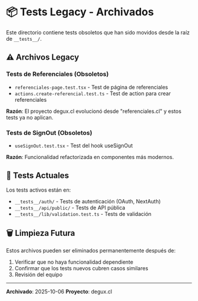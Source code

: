 # 📦 Tests Legacy - Archivados

Este directorio contiene tests obsoletos que han sido movidos desde la raíz de `__tests__/`.

## ⚠️ Archivos Legacy

### Tests de Referenciales (Obsoletos)
- `referenciales-page.test.tsx` - Test de página de referenciales
- `actions.create-referencial.test.ts` - Test de action para crear referenciales

**Razón**: El proyecto degux.cl evolucionó desde "referenciales.cl" y estos tests ya no aplican.

### Tests de SignOut (Obsoletos)
- `useSignOut.test.tsx` - Test del hook useSignOut

**Razón**: Funcionalidad refactorizada en componentes más modernos.

## 🎯 Tests Actuales

Los tests activos están en:
- `__tests__/auth/` - Tests de autenticación (OAuth, NextAuth)
- `__tests__/api/public/` - Tests de API pública
- `__tests__/lib/validation.test.ts` - Tests de validación

## 🗑️ Limpieza Futura

Estos archivos pueden ser eliminados permanentemente después de:
1. Verificar que no haya funcionalidad dependiente
2. Confirmar que los tests nuevos cubren casos similares
3. Revisión del equipo

---

**Archivado**: 2025-10-06
**Proyecto**: degux.cl